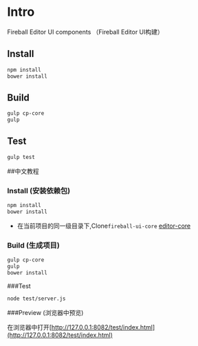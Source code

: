 # Intro

Fireball Editor UI components （Fireball Editor UI构建）

## Install

```bash
npm install
bower install
```
## Build

```bash
gulp cp-core
gulp
```
## Test

```bash
gulp test
```

##中文教程

### Install (安装依赖包)
```bash
npm install
bower install
```

* 在当前项目的同一级目录下,Clone`fireball-ui-core` [editor-core](git@github.com:fireball-x/editor-core.git)

### Build (生成项目)

```bash
gulp cp-core
gulp
bower install
```
###Test

```bash
node test/server.js
```
###Preview (浏览器中预览)

在浏览器中打开[http://127.0.0.1:8082/test/index.html](http://127.0.0.1:8082/test/index.html)
